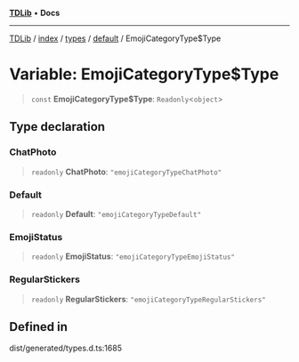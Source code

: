 [**TDLib**](../../../../../../README.md) • **Docs**

***

[TDLib](../../../../../../modules.md) / [index](../../../../../README.md) / [types](../../../README.md) / [default](../README.md) / EmojiCategoryType$Type

# Variable: EmojiCategoryType$Type

> `const` **EmojiCategoryType$Type**: `Readonly`\<`object`\>

## Type declaration

### ChatPhoto

> `readonly` **ChatPhoto**: `"emojiCategoryTypeChatPhoto"`

### Default

> `readonly` **Default**: `"emojiCategoryTypeDefault"`

### EmojiStatus

> `readonly` **EmojiStatus**: `"emojiCategoryTypeEmojiStatus"`

### RegularStickers

> `readonly` **RegularStickers**: `"emojiCategoryTypeRegularStickers"`

## Defined in

dist/generated/types.d.ts:1685
